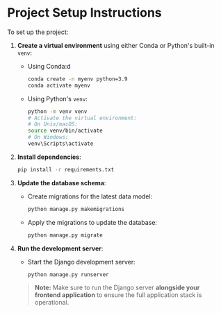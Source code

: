 # Project Setup Instructions

To set up the project:

1. **Create a virtual environment** using either Conda or Python's built-in `venv`:
   - Using Conda:d
     ```bash
     conda create -n myenv python=3.9
     conda activate myenv
     ```
   - Using Python's `venv`:
     ```bash
     python -m venv venv
     # Activate the virtual environment:
     # On Unix/macOS:
     source venv/bin/activate
     # On Windows:
     venv\Scripts\activate
     ```

2. **Install dependencies**:
   ```bash
   pip install -r requirements.txt

3. **Update the database schema**:
   - Create migrations for the latest data model:
     ```bash
     python manage.py makemigrations
     ```
   - Apply the migrations to update the database:
     ```bash
     python manage.py migrate
     ```

4. **Run the development server**:
   - Start the Django development server:
     ```bash
     python manage.py runserver
     ```

   > **Note:** Make sure to run the Django server **alongside your frontend application** to ensure the full application stack is operational.